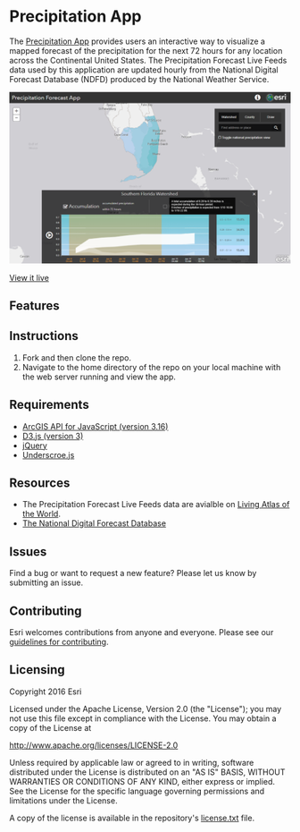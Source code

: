 # Precipitation App

The [Precipitation App](https://livingatlasdev.arcgis.com/precipitation/) provides users an interactive way to visualize a mapped forecast of the precipitation for the next 72 hours for any location across the Continental United States. The Precipitation Forecast Live Feeds data used by this application are updated hourly from the National Digital Forecast Database (NDFD) produced by the National Weather Service. 

![App](precip-app-screenshot.png)

[View it live](https://livingatlasdev.arcgis.com/precipitation/)

## Features

## Instructions

1. Fork and then clone the repo. 
2. Navigate to the home directory of the repo on your local machine with the web server running and view the app.

## Requirements

- [ArcGIS API for JavaScript (version 3.16)](https://developers.arcgis.com/javascript/index.html)
- [D3.js (version 3)](https://d3js.org/)
- [jQuery](http://jquery.com/)
- [Underscroe.js](http://underscorejs.org/)

## Resources
* The Precipitation Forecast Live Feeds data are avialble on [Living Atlas of the World](https://livingatlas.arcgis.com/en/#s=0&q=Precipitation%20Forecast).
* [The National Digital Forecast Database](https://www.weather.gov/mdl/ndfd_home)

## Issues

Find a bug or want to request a new feature?  Please let us know by submitting an issue.

## Contributing

Esri welcomes contributions from anyone and everyone. Please see our [guidelines for contributing](https://github.com/esri/contributing).

## Licensing
Copyright 2016 Esri

Licensed under the Apache License, Version 2.0 (the "License");
you may not use this file except in compliance with the License.
You may obtain a copy of the License at

   http://www.apache.org/licenses/LICENSE-2.0

Unless required by applicable law or agreed to in writing, software
distributed under the License is distributed on an "AS IS" BASIS,
WITHOUT WARRANTIES OR CONDITIONS OF ANY KIND, either express or implied.
See the License for the specific language governing permissions and
limitations under the License.

A copy of the license is available in the repository's [license.txt](license.txt) file.